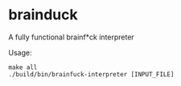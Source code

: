 # brainduck
A fully functional brainf*ck interpreter


Usage:
```
make all
./build/bin/brainfuck-interpreter [INPUT_FILE] 
```
